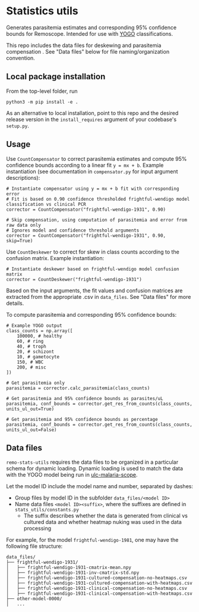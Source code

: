 # Statistics utils

Generates parasitemia estimates and corresponding 95% confidence bounds for Remoscope. Intended for use with [YOGO](https://github.com/czbiohub-sf/yogo) classifications.

This repo includes the data files for deskewing and parasitemia compensation . See "Data files" below for file naming/organization convention.

## Local package installation
From the top-level folder, run
```console
python3 -m pip install -e .
```

As an alternative to local installation, point to this repo and the desired release version in the `install_requires` argument of your codebase's `setup.py`.

## Usage
Use `CountCompensator` to correct parasitemia estimates and compute 95% confidence bounds according to a linear fit `y = mx + b`. Example instantiation (see documentation in `compensator.py` for input argument descriptions):
```console
# Instantiate compensator using y = mx + b fit with corresponding error
# Fit is based on 0.90 confidence thresholded frightful-wendigo model classification vs clinical PCR
corrector = CountCompensator("frightful-wendigo-1931", 0.90)

# Skip compensation, using computation of parasitemia and error from raw data only
# Ignores model and confidence threshold arguments
corrector = CountCompensator("frightful-wendigo-1931", 0.90, skip=True)
```

Use `CountDeskewer` to correct for skew in class counts according to the confusion matrix. Example instantiation:
```console
# Instantiate deskewer based on frightful-wendigo model confusion matrix
corrector = CountDeskewer("frightful-wendigo-1931")
```

Based on the input arguments, the fit values and confusion matrices are extracted from the appropriate .csv in `data_files`. See "Data files" for more details.

To compute parasitemia and corresponding 95% confidence bounds:
```console
# Example YOGO output
class_counts = np.array([
    100000, # healthy
    60, # ring
    40, # troph
    20, # schizont
    10, # gametocyte
    150, # WBC
    200, # misc
])

# Get parasitemia only
parasitemia = corrector.calc_parasitemia(class_counts)

# Get parasitemia and 95% confidence bounds as parasites/uL
parasitemia, conf_bounds = corrector.get_res_from_counts(class_counts, units_ul_out=True)

# Get parasitemia and 95% confidence bounds as percentage
parasitemia, conf_bounds = corrector.get_res_from_counts(class_counts, units_ul_out=False)
```

## Data files
`remo-stats-utils` requires the data files to be organized in a particular schema for dynamic loading. Dynamic loading is used to match the data with the YOGO model being run in [ulc-malaria-scope](https://github.com/czbiohub-sf/ulc-malaria-scope).

Let the model ID include the model name and number, separated by dashes:
* Group files by model ID in the subfolder ```data_files/<model ID>```
* Name data files ```<model ID><suffix>```, where the suffixes are defined in ```stats_utils/constants.py```
     * The suffix describes whether the data is generated from clinical vs cultured data and whether heatmap nuking was used in the data processing

For example, for the model ```frightful-wendigo-1981```, one may have the following file structure:
```
data_files/
├── frightful-wendigo-1931/
│   ├── frightful-wendigo-1931-cmatrix-mean.npy
│   ├── frightful-wendigo-1931-inv-cmatrix-std.npy
│   ├── frightful-wendigo-1931-cultured-compensation-no-heatmaps.csv
│   ├── frightful-wendigo-1931-cultured-compensation-with-heatmaps.csv
│   ├── frightful-wendigo-1931-clinical-compensation-no-heatmaps.csv
│   ├── frightful-wendigo-1931-clinical-compensation-with-heatmaps.csv
├── other-model-0000/
│   ... 
```

